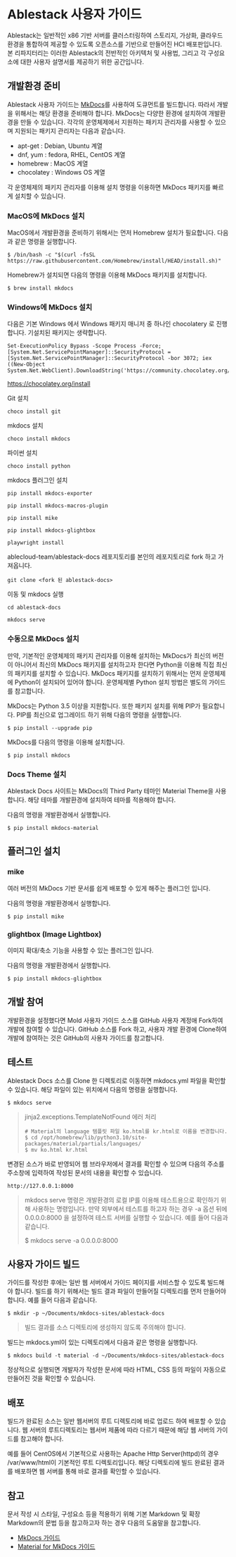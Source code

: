 # Ablestack 사용자 가이드

Ablestack는 일반적인 x86 기반 서버를 클러스터링하여 스토리지, 가상화, 클라우드 환경을 통합하여 제공할 수 있도록 오픈소스를 기반으로 만들어진 HCI 배포판입니다. 본 리파지터리는 이러한 Ablestack의 전반적인 아키텍처 및 사용법, 그리고 각 구성요소에 대한 사용자 설명서를 제공하기 위한 공간입니다. 

## 개발환경 준비

Ablestack 사용자 가이드는 [MkDocs](https://www.mkdocs.org/)를 사용하여 도큐먼트를 빌드합니다. 따라서 개발을 위해서는 해당 환경을 준비해야 합니다. MkDocs는 다양한 환경에 설치하여 개발환경을 만들 수 있습니다. 각각의 운영체제에서 지원하는 패키지 관리자를 사용할 수 있으며 지원되는 패키지 관리자는 다음과 같습니다. 

- apt-get : Debian, Ubuntu 계열
- dnf, yum : fedora, RHEL, CentOS 계열
- homebrew : MacOS 계열
- chocolatey : Windows OS 계열

각 운영체제의 패키지 관리자를 이용해 설치 명령을 이용하면 MkDocs 패키지를 빠르게 설치할 수 있습니다. 
### MacOS에 MkDocs 설치

MacOS에서 개발환경을 준비하기 위해서는 먼저 Homebrew 설치가 필요합니다. 다음과 같은 명령을 실행합니다. 

```
$ /bin/bash -c "$(curl -fsSL https://raw.githubusercontent.com/Homebrew/install/HEAD/install.sh)"
```

Homebrew가 설치되면 다음의 명령을 이용해 MkDocs 패키지를 설치합니다. 

```
$ brew install mkdocs
```
### Windows에 MkDocs 설치
다음은 기본 Windows 에서 Windows 패키지 매니저 중 하나인 chocolatery 로 진행합니다. 기설치된 패키지는 생략합니다.
```
Set-ExecutionPolicy Bypass -Scope Process -Force; [System.Net.ServicePointManager]::SecurityProtocol = [System.Net.ServicePointManager]::SecurityProtocol -bor 3072; iex ((New-Object System.Net.WebClient).DownloadString('https://community.chocolatey.org/install.ps1'))
```
https://chocolatey.org/install

Git 설치
```
choco install git
```
mkdocs 설치
```
choco install mkdocs
```
파이썬 설치
```
choco install python
```
mkdocs 플러그인 설치
```
pip install mkdocs-exporter
```
```
pip install mkdocs-macros-plugin
```
```
pip install mike
```
```
pip install mkdocs-glightbox
```
```
playwright install
```
ablecloud-team/ablestack-docs 레포지토리를 본인의 레포지토리로 fork 하고 가져옵니다.
```
git clone <fork 된 ablestack-docs>
```
이동 및 mkdocs 실행
```
cd ablestack-docs
```
```
mkdocs serve
```

### 수동으로 MkDocs 설치

만약, 기본적인 운영체제의 패키지 관리자를 이용해 설치하는 MkDocs가 최신의 버전이 아니어서 최신의 MkDocs 패키지를 설치하고자 한다면 Python을 이용해 직접 최신의 패키지를 설치할 수 있습니다. MkDocs 패키지를 설치하기 위해서는 먼저 운영체제에 Python이 설치되어 있어야 합니다. 운영체제별 Python 설치 방법은 별도의 가이드를 참고합니다. 

MkDocs는 Python 3.5 이상을 지원합니다. 또한 패키지 설치를 위해 PIP가 필요합니다. PIP를 최신으로 업그레이드 하기 위해 다음의 명령을 실행합니다. 

```
$ pip install --upgrade pip
```

MkDocs를 다음의 명령을 이용해 설치합니다. 

```
$ pip install mkdocs
```
### Docs Theme 설치

Ablestack Docs 사이트는 MkDocs의 Third Party 테마인 Material Theme을 사용합니다. 해당 테마를 개발환경에 설치하여 테마를 적용해야 합니다. 

다음의 명령을 개발환경에서 실행합니다. 

```
$ pip install mkdocs-material
```

## 플러그인 설치
### mike
여러 버전의 MkDocs 기반 문서를 쉽게 배포할 수 있게 해주는 플러그인 입니다.

다음의 명령을 개발환경에서 실행합니다.
```
$ pip install mike
```

### glightbox (Image Lightbox)
이미지 확대/축소 기능을 사용할 수 있는 플러그인 입니다.

다음의 명령을 개발환경에서 실행합니다.
```
$ pip install mkdocs-glightbox
```

## 개발 참여

개발환경을 설정했다면 Mold 사용자 가이드 소스를 GitHub 사용자 계정애 Fork하여 개발에 참여할 수 있습니다. GitHub 소스를 Fork 하고, 사용자 개발 환경에 Clone하여 개발에 참여하는 것은 GitHub의 사용자 가이드를 참고합니다. 

## 테스트

Ablestack Docs 소스를 Clone 한 디렉토리로 이동하면 mkdocs.yml 파일을 확인할 수 있습니다. 해당 파일이 있는 위치에서 다음의 명령을 실행합니다. 

```
$ mkdocs serve
```

> jinja2.exceptions.TemplateNotFound 에러 처리
> 
> ``` 
> # Material의 language 템플릿 파일 ko.html를 kr.html로 이름을 변경합니다.
> $ cd /opt/homebrew/lib/python3.10/site-packages/material/partials/languages/
> $ mv ko.html kr.html
> ```
    

변경된 소스가 바로 반영되어 웹 브라우저에서 결과를 확인할 수 있으며 다음의 주소를 주소창에 입력하여 작성된 문서의 내용을 확인할 수 있습니다. 

```
http://127.0.0.1:8000
```

> mkdocs serve 명령은 개발환경의 로컬 IP를 이용해 테스트용으로 확인하기 위해 사용하는 명령입니다. 만약 외부에서 테스트를 하고자 하는 경우 -a 옵션 뒤에 0.0.0.0:8000 을 설정하여 테스트 서버를 실행할 수 있습니다. 예를 들어 다음과 같습니다. 
>
> $ mkdocs serve -a 0.0.0.0:8000

## 사용자 가이드 빌드

가이드를 작성한 후에는 일반 웹 서버에서 가이드 페이지를 서비스할 수 있도록 빌드해야 합니다. 빌드를 하기 위해서는 빌드 결과 파일이 만들어질 디렉토리를 먼저 만들어야 합니다. 예를 들어 다음과 같습니다. 

```
$ mkdir -p ~/Documents/mkdocs-sites/ablestack-docs
```

> 빌드 결과를 소스 디렉토리에 생성하지 않도록 주의해야 합니다.

빌드는 mkdocs.yml이 있는 디렉토리에서 다음과 같은 명령을 실행합니다. 

```
$ mkdocs build -t material -d ~/Documents/mkdocs-sites/ablestack-docs
```

정상적으로 실행되면 개발자가 작성한 문서에 따라 HTML, CSS 등의 파일이 자동으로 만들어진 것을 확인할 수 있습니다. 

## 배포

빌드가 완료된 소스는 일반 웹서버의 루트 디렉토리에 바로 업로드 하여 배포할 수 있습니다. 웹 서버의 루트디렉토리는 웹서버 제품에 따라 다르기 때문에 해당 웹 서버의 가이드를 참고해야 합니다. 

예를 들어 CentOS에서 기본적으로 사용하는 Apache Http Server(httpd)의 경우 /var/www/html이 기본적인 루트 디렉토리입니다. 해당 디렉토리에 빌드 완료된 결과를 배포하면 웹 서버를 통해 바로 결과를 확인할 수 있습니다. 

## 참고

문서 작성 시 스타일, 구성요소 등을 적용하기 위해 기본 Markdown 및 확장 Markdown의 문법 등을 참고하고자 하는 경우 다음의 도움말을 참고합니다. 

- [MkDocs 가이드](https://www.mkdocs.org/)
- [Material for MkDocs 가이드](https://squidfunk.github.io/mkdocs-material/)
